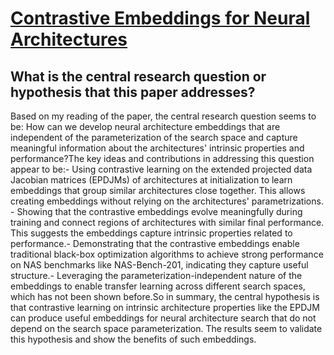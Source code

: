 # [Contrastive Embeddings for Neural Architectures](https://arxiv.org/abs/2102.04208)

## What is the central research question or hypothesis that this paper addresses?

Based on my reading of the paper, the central research question seems to be: How can we develop neural architecture embeddings that are independent of the parameterization of the search space and capture meaningful information about the architectures' intrinsic properties and performance?The key ideas and contributions in addressing this question appear to be:- Using contrastive learning on the extended projected data Jacobian matrices (EPDJMs) of architectures at initialization to learn embeddings that group similar architectures close together. This allows creating embeddings without relying on the architectures' parametrizations. - Showing that the contrastive embeddings evolve meaningfully during training and connect regions of architectures with similar final performance. This suggests the embeddings capture intrinsic properties related to performance.- Demonstrating that the contrastive embeddings enable traditional black-box optimization algorithms to achieve strong performance on NAS benchmarks like NAS-Bench-201, indicating they capture useful structure.- Leveraging the parameterization-independent nature of the embeddings to enable transfer learning across different search spaces, which has not been shown before.So in summary, the central hypothesis is that contrastive learning on intrinsic architecture properties like the EPDJM can produce useful embeddings for neural architecture search that do not depend on the search space parameterization. The results seem to validate this hypothesis and show the benefits of such embeddings.
